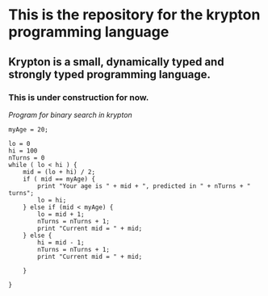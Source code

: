 # This is the repository for the krypton programming language

## Krypton is a small, dynamically typed and strongly typed programming language.

### This is under construction for now.

_Program for binary search in krypton_

```
myAge = 20;

lo = 0
hi = 100
nTurns = 0
while ( lo < hi ) {
    mid = (lo + hi) / 2;
    if ( mid == myAge) {
        print "Your age is " + mid + ", predicted in " + nTurns + " turns";
        lo = hi;
    } else if (mid < myAge) {
        lo = mid + 1;
        nTurns = nTurns + 1;
        print "Current mid = " + mid;
    } else {
        hi = mid - 1;
        nTurns = nTurns + 1;
        print "Current mid = " + mid;

    }

}
```
